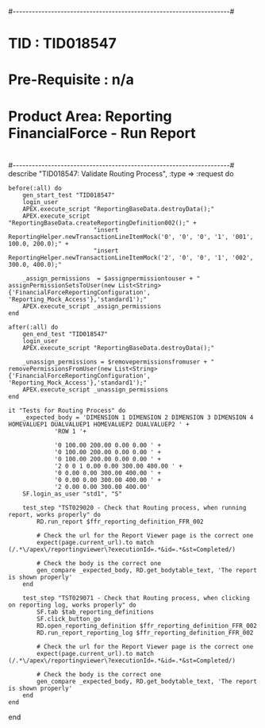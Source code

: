 #--------------------------------------------------------------------#
#   TID : TID018547
#   Pre-Requisite : n/a
#   Product Area: Reporting FinancialForce - Run Report
# 
#--------------------------------------------------------------------#
describe "TID018547: Validate Routing Process", :type => :request do

	before(:all) do
		gen_start_test "TID018547"
		login_user
		APEX.execute_script "ReportingBaseData.destroyData();"
		APEX.execute_script "ReportingBaseData.createReportingDefinition002();" +
							"insert ReportingHelper.newTransactionLineItemMock('0', '0', '0', '1', '001', 100.0, 200.0);" +
							"insert ReportingHelper.newTransactionLineItemMock('2', '0', '0', '1', '002', 300.0, 400.0);"	
		
		_assign_permissions  = $assignpermissiontouser + " assignPermissionSetsToUser(new List<String>{'FinancialForceReportingConfiguration', 'Reporting_Mock_Access'},'standard1');"
		APEX.execute_script _assign_permissions
	end

	after(:all) do
		gen_end_test "TID018547"
		login_user
		APEX.execute_script "ReportingBaseData.destroyData();"

		_unassign_permissions = $removepermissionsfromuser + " removePermissionsFromUser(new List<String>{'FinancialForceReportingConfiguration', 'Reporting_Mock_Access'},'standard1');"
		APEX.execute_script _unassign_permissions
	end

	it "Tests for Routing Process" do
		_expected_body = 'DIMENSION 1 DIMENSION 2 DIMENSION 3 DIMENSION 4 HOMEVALUEP1 DUALVALUEP1 HOMEVALUEP2 DUALVALUEP2 ' + 
				 'ROW 1 '+ 
				
				 '0 100.00 200.00 0.00 0.00 ' +
				 '0 100.00 200.00 0.00 0.00 ' +
				 '0 100.00 200.00 0.00 0.00 ' +
				 '2 0 0 1 0.00 0.00 300.00 400.00 ' +
				 '0 0.00 0.00 300.00 400.00 ' + 
				 '0 0.00 0.00 300.00 400.00 ' + 
				 '2 0.00 0.00 300.00 400.00'
		SF.login_as_user "std1", "S"

		test_step "TST029020 - Check that Routing process, when running report, works properly" do
			RD.run_report $ffr_reporting_definition_FFR_002
			
			# Check the url for the Report Viewer page is the correct one
			expect(page.current_url).to match (/.*\/apex\/reportingviewer\?executionId=.*&id=.*&st=Completed/)

			# Check the body is the correct one
			gen_compare _expected_body, RD.get_bodytable_text, 'The report is shown properly'
		end

		test_step "TST029071 - Check that Routing process, when clicking on reporting log, works properly" do
			SF.tab $tab_reporting_definitions
			SF.click_button_go
			RD.open_reporting_definition $ffr_reporting_definition_FFR_002
			RD.run_report_reporting_log $ffr_reporting_definition_FFR_002

			# Check the url for the Report Viewer page is the correct one
			expect(page.current_url).to match (/.*\/apex\/reportingviewer\?executionId=.*&id=.*&st=Completed/)

			# Check the body is the correct one
			gen_compare _expected_body, RD.get_bodytable_text, 'The report is shown properly'
		end	
	end
end
